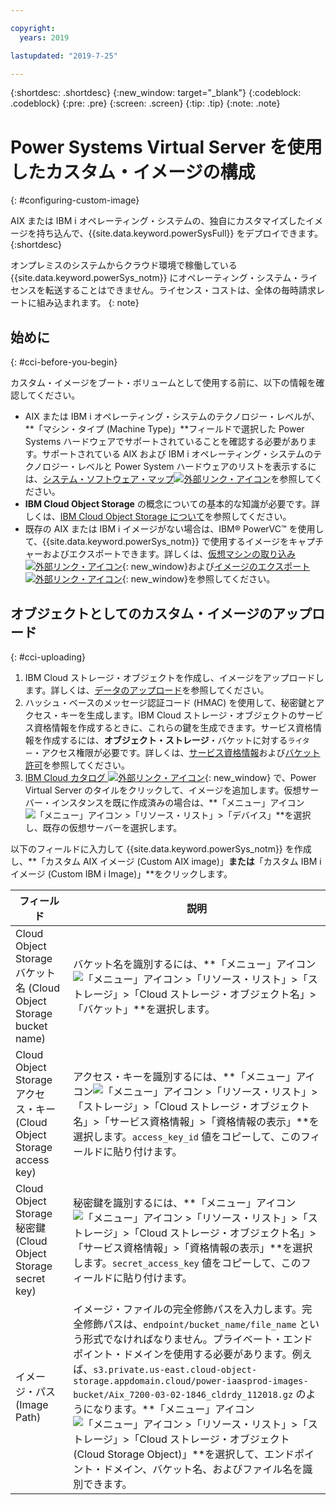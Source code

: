 ```yaml
---

copyright:
  years: 2019

lastupdated: "2019-7-25"

---
```


{:shortdesc: .shortdesc}
{:new_window: target="_blank"}
{:codeblock: .codeblock}
{:pre: .pre}
{:screen: .screen}
{:tip: .tip}
{:note: .note}

# Power Systems Virtual Server を使用したカスタム・イメージの構成
{: #configuring-custom-image}

AIX または IBM i オペレーティング・システムの、独自にカスタマイズしたイメージを持ち込んで、{{site.data.keyword.powerSysFull}} をデプロイできます。
{:shortdesc}

オンプレミスのシステムからクラウド環境で稼働している {{site.data.keyword.powerSys_notm}} にオペレーティング・システム・ライセンスを転送することはできません。ライセンス・コストは、全体の毎時請求レートに組み込まれます。
{: note}

## 始めに
{: #cci-before-you-begin}

カスタム・イメージをブート・ボリュームとして使用する前に、以下の情報を確認してください。

* AIX または IBM i オペレーティング・システムのテクノロジー・レベルが、**「マシン・タイプ (Machine Type)」**フィールドで選択した Power Systems ハードウェアでサポートされていることを確認する必要があります。サポートされている AIX および IBM i オペレーティング・システムのテクノロジー・レベルと Power System ハードウェアのリストを表示するには、[システム・ソフトウェア・マップ![外部リンク・アイコン](../icons/launch-glyph.svg "外部リンク・アイコン")](https://www-01.ibm.com/support/docview.wss?uid=ssm1maps)を参照してください。
* **IBM Cloud Object Storage** の概念についての基本的な知識が必要です。詳しくは、[IBM Cloud Object Storage について](/docs/services/cloud-object-storage?topic=cloud-object-storage-about-ibm-cloud-object-storage)を参照してください。
* 既存の AIX または IBM i イメージがない場合は、IBM® PowerVC™ を使用して、{{site.data.keyword.powerSys_notm}} で使用するイメージをキャプチャーおよびエクスポートできます。詳しくは、[仮想マシンの取り込み![外部リンク・アイコン](../icons/launch-glyph.svg "外部リンク・アイコン")](https://www.ibm.com/support/knowledgecenter/en/SSXK2N_1.4.2/com.ibm.powervc.standard.help.doc/powervc_capturing_hmc.html){: new_window}および[イメージのエクスポート![外部リンク・アイコン](../icons/launch-glyph.svg "外部リンク・アイコン")](https://www.ibm.com/support/knowledgecenter/en/SSXK2N_1.4.2/com.ibm.powervc.standard.help.doc/powervc_export_image_hmc.html){: new_window}を参照してください。

## オブジェクトとしてのカスタム・イメージのアップロード
{: #cci-uploading}

1. IBM Cloud ストレージ・オブジェクトを作成し、イメージをアップロードします。詳しくは、[データのアップロード](/docs/services/cloud-object-storage?topic=cloud-object-storage-upload)を参照してください。
2. ハッシュ・ベースのメッセージ認証コード (HMAC) を使用して、秘密鍵とアクセス・キーを生成します。IBM Cloud ストレージ・オブジェクトのサービス資格情報を作成するときに、これらの鍵を生成できます。サービス資格情報を作成するには、**オブジェクト・ストレージ**・バケットに対する`ライター`・アクセス権限が必要です。詳しくは、[サービス資格情報](/docs/services/cloud-object-storage?topic=cloud-object-storage-service-credentials)および[バケット許可](/docs/services/cloud-object-storage?topic=cloud-object-storage-iam-bucket-permissions)を参照してください。
3. [IBM Cloud カタログ ![外部リンク・アイコン](../icons/launch-glyph.svg "外部リンク・アイコン")](https://cloud.ibm.com/catalog){: new_window} で、Power Virtual Server のタイルをクリックして、イメージを追加します。仮想サーバー・インスタンスを既に作成済みの場合は、**「メニュー」アイコン![「メニュー」アイコン](../icons/icon_hamburger.svg "「メニュー」アイコン") >「リソース・リスト」>「デバイス」**を選択し、既存の仮想サーバーを選択します。

 以下のフィールドに入力して {{site.data.keyword.powerSys_notm}} を作成し、**「カスタム AIX イメージ (Custom AIX image)」**または**「カスタム IBM i イメージ (Custom IBM i Image)」**をクリックします。

| フィールド | 説明 |
| ------| ------------|
| Cloud Object Storage バケット名 (Cloud Object Storage bucket name) |バケット名を識別するには、**「メニュー」アイコン![「メニュー」アイコン](../icons/icon_hamburger.svg "「メニュー」アイコン") >「リソース・リスト」>「ストレージ」>「Cloud ストレージ・オブジェクト名」>「バケット」**を選択します。|
| Cloud Object Storage アクセス・キー (Cloud Object Storage access key) | アクセス・キーを識別するには、**「メニュー」アイコン![「メニュー」アイコン](../icons/icon_hamburger.svg "「メニュー」アイコン") >「リソース・リスト」>「ストレージ」>「Cloud ストレージ・オブジェクト名」>「サービス資格情報」>「資格情報の表示」**を選択します。`access_key_id` 値をコピーして、このフィールドに貼り付けます。|
| Cloud Object Storage 秘密鍵 (Cloud Object Storage secret key) | 秘密鍵を識別するには、**「メニュー」アイコン![「メニュー」アイコン](../icons/icon_hamburger.svg "「メニュー」アイコン") >「リソース・リスト」>「ストレージ」>「Cloud ストレージ・オブジェクト名」>「サービス資格情報」>「資格情報の表示」**を選択します。`secret_access_key` 値をコピーして、このフィールドに貼り付けます。|
| イメージ・パス (Image Path) | イメージ・ファイルの完全修飾パスを入力します。完全修飾パスは、`endpoint/bucket_name/file_name` という形式でなければなりません。プライベート・エンドポイント・ドメインを使用する必要があります。例えば、`s3.private.us-east.cloud-object-storage.appdomain.cloud/power-iaasprod-images-bucket/Aix_7200-03-02-1846_cldrdy_112018.gz` のようになります。**「メニュー」アイコン ![「メニュー」アイコン](../icons/icon_hamburger.svg "「メニュー」アイコン") >「リソース・リスト」>「ストレージ」>「Cloud ストレージ・オブジェクト (Cloud Storage Object)」**を選択して、エンドポイント・ドメイン、バケット名、およびファイル名を識別できます。

